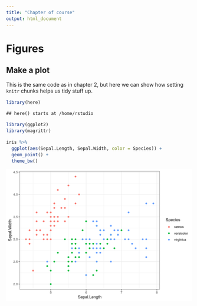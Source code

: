 ```yaml
---
title: "Chapter of course"
output: html_document
---
```


# Figures




## Make a plot

This is the same code as in chapter 2, but here we can show how setting `knitr` chunks helps us tidy stuff up.


```r
library(here)
```

```
## here() starts at /home/rstudio
```

```r
library(ggplot2)
library(magrittr)
```



```r
iris %>%
  ggplot(aes(Sepal.Length, Sepal.Width, color = Species)) +
  geom_point() +
  theme_bw()
```

<img src="resources/images/04-figures_files/figure-html/unnamed-chunk-3-1.png" width="672" />
